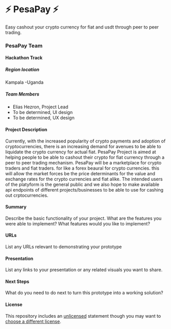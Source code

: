 <!--
# ⚡ Hackathon Project Template
_This is a sample submission repository.
Please [__fork this repo__](https://help.github.com/articles/fork-a-repo/) and use this as a starting point for your hackathon project._ -->

# ⚡ PesaPay ⚡

Easy cashout your crypto currency for fiat and usdt through peer to peer trading.

### PesaPay Team

#### Hackathon Track

##### Region location

Kampala -Uganda

##### Team Members

- Elias Hezron, Project Lead
- To be determined, UI design
- To be determined, UX design

#### Project Description

Currently, with the increased popularity of crypto payments and adoption of cryptocurrencies, there is an increasing demand for avenues to be able to liquidate the crypto currency for actual fiat.
PesaPay Project is aimed at helping people to be able to cashout their crypto for fiat currency through a peer to peer trading mechanism. PesaPay will be a marketplace for crypto traders and fiat traders. for like a forex beaural for crypto currencies. this will allow the market forces be the price determinants for the value and exchange rates for the crypto currencies and fiat alike.
The intended users of the platyform is the general public and we also hope to make available api endpoints of different projects/businesses to be able to use for cashing out crptocurrencies.

#### Summary

Describe the basic functionality of your project. What are the features you were able to implement? What features would you like to implement?

#### URLs

List any URLs relevant to demonstrating your prototype

#### Presentation

List any links to your presentation or any related visuals you want to share.

#### Next Steps

What do you need to do next to turn this prototype into a working solution?

#### License

This repository includes an [unlicensed](http://unlicense.org/) statement though you may want to [choose a different license](https://choosealicense.com/).
